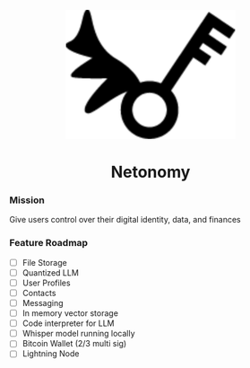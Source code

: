 <div align="center">

![Logo](./tauri-app/public/keyLogo.svg)

# Netonomy

</div>

### Mission

Give users control over their digital identity, data, and finances

### Feature Roadmap

- [ ] File Storage
- [ ] Quantized LLM
- [ ] User Profiles
- [ ] Contacts
- [ ] Messaging
- [ ] In memory vector storage
- [ ] Code interpreter for LLM
- [ ] Whisper model running locally
- [ ] Bitcoin Wallet (2/3 multi sig)
- [ ] Lightning Node
